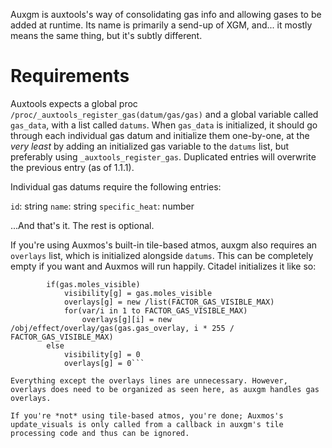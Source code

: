 Auxgm is auxtools's way of consolidating gas info and allowing gases to be added at runtime. Its name is primarily a send-up of XGM, and... it mostly means the same thing, but it's subtly different.

# Requirements

Auxtools expects a global proc `/proc/_auxtools_register_gas(datum/gas/gas)` and a global variable called `gas_data`, with a list called `datums`. When `gas_data` is initialized, it should go through each individual gas datum and initialize them one-by-one, at the *very least* by adding an initialized gas variable to the `datums` list, but preferably using `_auxtools_register_gas`. Duplicated entries will overwrite the previous entry (as of 1.1.1).

Individual gas datums require the following entries:

`id`: string
`name`: string
`specific_heat`: number

...And that's it. The rest is optional.

If you're using Auxmos's built-in tile-based atmos, auxgm also requires an `overlays` list, which is initialized alongside `datums`. This can be completely empty if you want and Auxmos will run happily. Citadel initializes it like so:

```dm
		if(gas.moles_visible)
			visibility[g] = gas.moles_visible
			overlays[g] = new /list(FACTOR_GAS_VISIBLE_MAX)
			for(var/i in 1 to FACTOR_GAS_VISIBLE_MAX)
				overlays[g][i] = new /obj/effect/overlay/gas(gas.gas_overlay, i * 255 / FACTOR_GAS_VISIBLE_MAX)
		else
			visibility[g] = 0
			overlays[g] = 0```

Everything except the overlays lines are unnecessary. However, overlays does need to be organized as seen here, as auxgm handles gas overlays.

If you're *not* using tile-based atmos, you're done; Auxmos's update_visuals is only called from a callback in auxgm's tile processing code and thus can be ignored.
